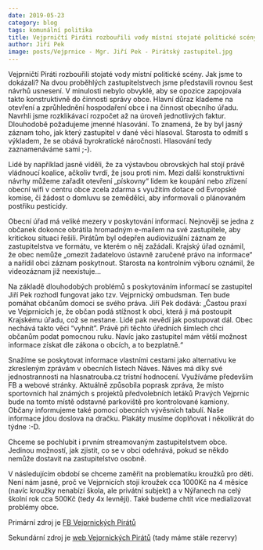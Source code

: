 ```yaml
---
date: 2019-05-23
category: blog
tags: komunální politika
title: Vejprničtí Piráti rozbouřili vody místní stojaté politické scény
author: Jiří Pek
image: posts/Vejprnice - Mgr. Jiří Pek - Pirátský zastupitel.jpg
---
```


Vejprničtí Piráti rozbouřili stojaté vody místní politické scény. Jak jsme to dokázali? Na dvou proběhlých zastupitelstvech jsme představili rovnou šest návrhů usnesení. V minulosti nebylo obvyklé, aby se opozice zapojovala takto konstruktivně do činnosti správy obce. Hlavní důraz klademe na otevření a zprůhlednění hospodaření obce i na činnost obecního úřadu. Navrhli jsme rozklikávací rozpočet až na úroveň jednotlivých faktur. Dlouhodobě požadujeme jmenné hlasování. To znamená, že by byl jasný záznam toho, jak který zastupitel v dané věci hlasoval. Starosta to odmítl s výkladem, že se obává byrokratické náročnosti. Hlasování tedy zaznamenáváme sami ;-). 

Lidé by například jasně viděli, že za výstavbou obrovských hal stojí právě vládnoucí koalice, ačkoliv tvrdí, že jsou proti nim. Mezi další konstruktivní návrhy můžeme zařadit otevření „pískovny“ lidem ke koupání nebo zřízení obecní wifi v centru obce zcela zdarma s využitím dotace od Evropské komise, či žádost o domluvu se zemědělci, aby informovali o plánovaném postřiku pesticidy.

Obecní úřad má veliké mezery v poskytování informací. Nejnověji se jedna z občanek dokonce obrátila hromadným e-mailem na své zastupitele, aby kritickou situaci řešili. Pirátům byl odepřen audiovizuální záznam ze zastupitelstva ve formátu, ve kterém o něj zažádali. Krajský úřad oznámil, že obec nemůže „omezit žadatelovo ústavně zaručené právo na informace“ a nařídil obci záznam poskytnout. Starosta na kontrolním výboru oznámil, že videozáznam již neexistuje... 

Na základě dlouhodobých problémů s poskytováním informací se zastupitel Jiří Pek rozhodl fungovat jako tzv. Vejprnický ombudsman. Ten bude pomáhat občanům domoci se svého práva. Jiří Pek dodává: „Častou praxí ve Vejprnicích je, že občan podá stížnost k obci, která ji má postoupit Krajskému úřadu, což se nestane. Lidé pak nevědí jak postupovat dál. Obec nechává takto věci “vyhnít”. Právě při těchto úředních šimlech chci občanům podat pomocnou ruku. Navíc jako zastupitel mám větší možnost informace získat dle zákona o obcích, a to bezplatně.“

Snažíme se poskytovat informace vlastními cestami jako alternativu ke zkresleným zprávám v obecních listech Náves. Náves má díky své jednostrannosti na hlasnatrouba.cz tristní hodnocení. Využíváme především FB a webové stránky. Aktuálně způsobila poprask zpráva, že místo sportovních hal známých s projektů předvolebních letáků Pravých Vejprnic bude na tomto místě odstavné parkoviště pro kontrolované kamiony. Občany informujeme také pomocí obecních vývěsních tabulí. Naše informace jdou doslova na dračku. Plakáty musíme doplňovat i několikrát do týdne :-D.

Chceme se pochlubit i prvním streamovaným zastupitelstvem obce. Jedinou možností, jak zjistit, co se v obci odehrává, pokud se někdo nemůže dostavit na zastupitelstvo osobně. 

V následujícím období se chceme zaměřit na problematiku kroužků pro děti. Není nám jasné, proč ve Vejprnicích stojí kroužek cca 1000Kč na 4 měsíce (navíc kroužky nenabízí škola, ale privátní subjekt) a v Nýřanech na celý školní rok cca 500Kč (tedy 4x levněji). Také budeme chtít více medializovat problémy obce.

Primární zdroj je [FB Vejprnických Pirátů](http://www.facebook.com/pirativejprnice)

Sekundární zdroj je [web Vejprnických Pirátů](http://www.pirativejprnice.cz) (tady máme stále rezervy)
